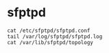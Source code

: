 # sfptpd


```
cat /etc/sfptpd/sfptpd.conf
tail /var/log/sfptpd/sfptpd.log
cat /var/lib/sfptpd/topology
```
